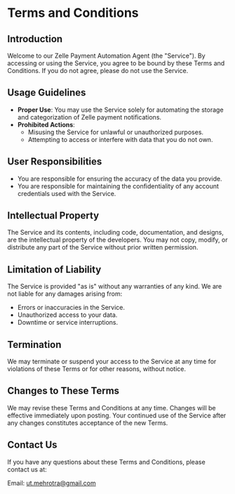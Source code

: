 # Terms and Conditions

## Introduction

Welcome to our Zelle Payment Automation Agent (the "Service"). By accessing or using the Service, you agree to be bound by these Terms and Conditions. If you do not agree, please do not use the Service.

## Usage Guidelines

- **Proper Use**: You may use the Service solely for automating the storage and categorization of Zelle payment notifications.
- **Prohibited Actions**:
  - Misusing the Service for unlawful or unauthorized purposes.
  - Attempting to access or interfere with data that you do not own.

## User Responsibilities

- You are responsible for ensuring the accuracy of the data you provide.
- You are responsible for maintaining the confidentiality of any account credentials used with the Service.

## Intellectual Property

The Service and its contents, including code, documentation, and designs, are the intellectual property of the developers. You may not copy, modify, or distribute any part of the Service without prior written permission.

## Limitation of Liability

The Service is provided "as is" without any warranties of any kind. We are not liable for any damages arising from:

- Errors or inaccuracies in the Service.
- Unauthorized access to your data.
- Downtime or service interruptions.

## Termination

We may terminate or suspend your access to the Service at any time for violations of these Terms or for other reasons, without notice.

## Changes to These Terms

We may revise these Terms and Conditions at any time. Changes will be effective immediately upon posting. Your continued use of the Service after any changes constitutes acceptance of the new Terms.

## Contact Us

If you have any questions about these Terms and Conditions, please contact us at:

Email: [ut.mehrotra@gmail.com](mailto:ut.mehrotra@gmail.com)
